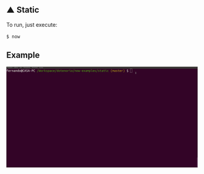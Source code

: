 ▲ Static
----

To run, just execute:

```
$ now
```

## Example

![Exemple Static Now 1.0](now-static.gif)

